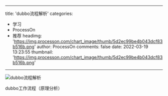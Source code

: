 
---
title: 'dubbo流程解析'
categories: 
 - 学习
 - ProcessOn
 - 推荐
headimg: 'https://img.processon.com/chart_image/thumb/5d2ec99be4b043dcf83b516b.png'
author: ProcessOn
comments: false
date: 2022-03-19 13:23:55
thumbnail: 'https://img.processon.com/chart_image/thumb/5d2ec99be4b043dcf83b516b.png'
---

<div>   
<img class="thumb" alt="dubbo流程解析" src="https://img.processon.com/chart_image/thumb/5d2ec99be4b043dcf83b516b.png" referrerpolicy="no-referrer">
<p>dubbo工作流程（原理分析）</p>  
</div>
            